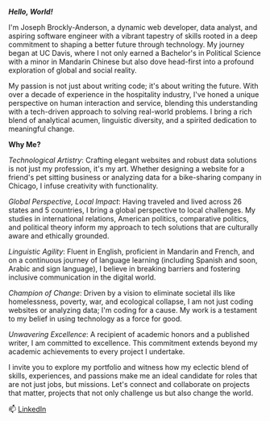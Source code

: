 ***Hello, World!***

I'm Joseph Brockly-Anderson, a dynamic web developer, data analyst, and aspiring software engineer with a vibrant tapestry of skills rooted in a deep commitment to shaping a better future through technology. My journey began at UC Davis, where I not only earned a Bachelor's in Political Science with a minor in Mandarin Chinese but also dove head-first into a profound exploration of global and social reality.

My passion is not just about writing code; it's about writing the future. With over a decade of experience in the hospitality industry, I've honed a unique perspective on human interaction and service, blending this understanding with a tech-driven approach to solving real-world problems. I bring a rich blend of analytical acumen, linguistic diversity, and a spirited dedication to meaningful change.

**Why Me?**

*Technological Artistry*: Crafting elegant websites and robust data solutions is not just my profession, it's my art. Whether designing a website for a friend's pet sitting business or analyzing data for a bike-sharing company in Chicago, I infuse creativity with functionality.

*Global Perspective, Local Impact*: Having traveled and lived across 26 states and 5 countries, I bring a global perspective to local challenges. My studies in international relations, American politics, comparative politics, and political theory inform my approach to tech solutions that are culturally aware and ethically grounded.

*Linguistic Agility*: Fluent in English, proficient in Mandarin and French, and on a continuous journey of language learning (including Spanish and soon, Arabic and sign language), I believe in breaking barriers and fostering inclusive communication in the digital world.

*Champion of Change*: Driven by a vision to eliminate societal ills like homelessness, poverty, war, and ecological collapse, I am not just coding websites or analyzing data; I'm coding for a cause. My work is a testament to my belief in using technology as a force for good.

*Unwavering Excellence*: A recipient of academic honors and a published writer, I am committed to excellence. This commitment extends beyond my academic achievements to every project I undertake.

I invite you to explore my portfolio and witness how my eclectic blend of skills, experiences, and passions make me an ideal candidate for roles that are not just jobs, but missions. Let's connect and collaborate on projects that matter, projects that not only challenge us but also change the world.

📫 [LinkedIn](https://www.linkedin.com/in/joseph-brockly-anderson-438149287)

<!---
JBrocklyAnderson/JBrocklyAnderson is a ✨ special ✨ repository because its `README.md` (this file) appears on your GitHub profile.
You can click the Preview link to take a look at your changes.
--->
